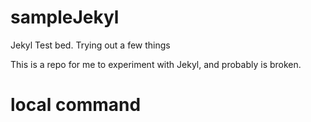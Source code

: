 # sampleJekyl
Jekyl Test bed. Trying out a few things

This is a repo for me to experiment with Jekyl, and probably is broken. 

# local command
```jekyll serve --config _config.yml,_local.yml
